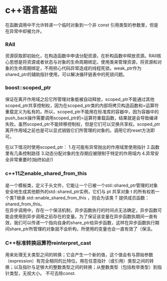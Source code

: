 # c++语言基础  

在函数调用中不允许转递一个临时对象到一个非 const 引用类型的参数里，但是在异常中却被允许。 

### RAII 
资源获取即初始化，在构造函数中申请分配资源，在析构函数中释放资源。RAII核心思想是将资源或者状态与对象的生命周期绑定。使用类来管理资源，将资源和对象的生命周期绑定，不用担心代码异常造成的线程死锁。weak_ptr作为shared_ptr的辅助指针使用，可以解决循环链表中的死锁问题。   

### boost::scoped_ptr   
保证在离开作用域之后它所管理对象能被自动释放，scoped_ptr不能通过其他scoped_ptr共享控制权，因为在scoped_ptr类的内部将拷贝构造函数和=运算符重载定义为私有的。所以，scoped_ptr不能用在标准库的容器中，因为容器中的push_back操作需要调用scoped_ptr的=运算符重载函数，结果就是会导致编译失败。虽然scoped_ptr不能转移控制权，但是它们可以交换共享权。scoped_ptr离开作用域之前也是可以显式销毁它们所管理的对象的。调用它的reset方法即可。   

在以下情况时使用scoped_ptr：
1.在可能有异常抛出的作用域里使用指针
2.函数里有几条控制路径
3.动态分配对象的生存期应被限制于特定的作用域内
4.异常安全非常重要时(始终如此!)   

### c++11之enable_shared_from_this   
是一个模板类，定义于头文件<memory>，它能让一个已被一个std::shared_ptr管理的对象安全地生成其他额外的std::shared_ptr实例，它们与 pt 共享对象 t 的所有权若一个类T继承 std::enable_shared_from_this<T> ，则会为该类 T 提供成员函数： shared_from_this。   
  在异步调用中，存在一个保活机制，异步函数执行的时间点无法确定，异步函数可能会使用到异步调用之前存在的变量。为了保证该变量在异步函数执期间一直有效，我们可以传递一个指向自身的share_ptr给异步函数，这样在异步函数执行期间share_ptr所管理的对象就不会析构，所使用的变量也会一直有效了（保活。  
    
### C++标准转换运算符reinterpret_cast   
用来处理无关类型之间的转换；它会产生一个新的值，这个值会有与原始参数（expression）有完全相同的比特位。用在任意指针（或引用）类型之间的转换；以及指针与足够大的整数类型之间的转换；从整数类型（包括枚举类型）到指针类型，无视大小。 不可去除const.
